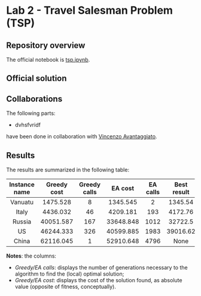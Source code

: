 # Lab 2 - Travel Salesman Problem (TSP)

## Repository overview
The official notebook is [tsp.ipynb](tsp.ipynb).

## Official solution


## Collaborations
The following parts:
- dvhsfvridf

have been done in collaboration with [Vincenzo Avantaggiato](https://github.com/VincenzoAvantaggiato). 

## Results
The results are summarized in the following table:

|Instance name  |Greedy cost    |Greedy calls|EA cost|EA calls|Best result|
|:-----:        |:--:           |:--: |:--:|:--: |:--:|
|Vanuatu        |1475.528       |8  |1345.545 |2   |1345.54|
|Italy          |4436.032       |46  |4209.181 |193  |4172.76|
|Russia         |40051.587      |167 |33648.848 |1012 |32722.5|
|US             |46244.333      |326|40599.885 |1983|39016.62|
|China          |62116.045      |1|52910.648 |4796|None|

**Notes**: the columns:
-  *Greedy/EA calls*: displays the number of generations necessary to the algorithm to find the (local) optimal solution;
-  *Greedy/EA cost*: displays the cost of the solution found, as absolute value (opposite of fitness, conceptually).
